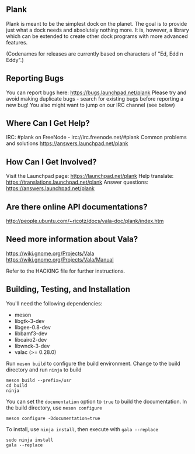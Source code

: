 ## Plank

Plank is meant to be the simplest dock on the planet. The goal is to provide
just what a dock needs and absolutely nothing more. It is, however, a library
which can be extended to create other dock programs with more advanced features.

(Codenames for releases are currently based on characters of "Ed, Edd n Eddy".)


## Reporting Bugs

You can report bugs here: https://bugs.launchpad.net/plank
Please try and avoid making duplicate bugs - search for existing bugs before
reporting a new bug!
You also might want to jump on our IRC channel (see below)


## Where Can I Get Help?

IRC: #plank on FreeNode - irc://irc.freenode.net/#plank
Common problems and solutions
https://answers.launchpad.net/plank


## How Can I Get Involved?

Visit the Launchpad page: https://launchpad.net/plank
Help translate: https://translations.launchpad.net/plank
Answer questions: https://answers.launchpad.net/plank


## Are there online API documentations?

http://people.ubuntu.com/~ricotz/docs/vala-doc/plank/index.htm


## Need more information about Vala?

https://wiki.gnome.org/Projects/Vala
https://wiki.gnome.org/Projects/Vala/Manual


Refer to the HACKING file for further instructions.

## Building, Testing, and Installation

You'll need the following dependencies:
* meson
* libgtk-3-dev
* libgee-0.8-dev
* libbamf3-dev
* libcairo2-dev
* libwnck-3-dev
* valac (>= 0.28.0)

Run `meson build` to configure the build environment. Change to the build directory and run `ninja` to build

    meson build --prefix=/usr
    cd build
    ninja

You can set the `documentation` option to `true` to build the documentation. In the build directory, use `meson configure`

    meson configure -Ddocumentation=true

To install, use `ninja install`, then execute with `gala --replace`

    sudo ninja install
    gala --replace